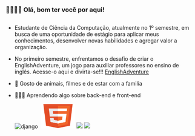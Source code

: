 
### 🫱🏼‍🫲🏻 Olá, bom ter você por aqui!
##

- Estudante de Ciência da Computação, atualmente no 1º semestre, em busca de uma oportunidade de estágio para aplicar meus conhecimentos, desenvolver novas habilidades e agregar valor a organização.

- No primeiro semestre, enfrentamos o desafio de criar o EnglishAdventure, um jogo para auxiliar professores no ensino de inglês.
Acesse-o aqui e divirta-se!!! [EnglishAdventure](https://github.com/UNIVEM-BCC-BSI/EnglishAdventure)


- 💙 Gosto de animais, filmes e de estar com a familia

- 🧑🏻‍💻 Aprendendo algo sobre back-end e front-end

  <div>
  <img src="https://img-c.udemycdn.com/course/750x422/4884438_ce79_2.jpg" title="django" alt="django" width="110" height="70"/>&nbsp;
  <img src="https://github.com/devicons/devicon/blob/master/icons/html5/html5-original.svg" title="HTML5" alt="HTML" width="90" height="65/>&nbsp;
  </div>


---
<div align = "left">
<img height - "200em" src="https://github-readme-stats.vercel.app/api/top-langs/?username=JoaoGaiato&show_icons=true&theme=blue-green&count_private=true"/>
<img height - "200em" src="https://github-readme-stats.vercel.app/api?username=JoaoGaiato&show_icons=true&show_icons=true&theme=blue-green&count_private=true" />
</div>

